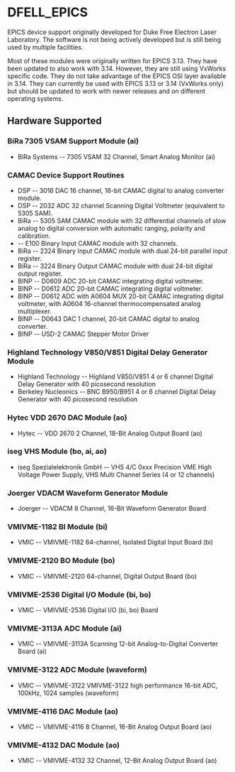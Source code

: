 # DFELL_EPICS

EPICS device support originally developed for Duke Free Electron
Laser Laboratory. The software is not being actively developed but
is still being used by multiple facilities.

Most of these modules were originally written for EPICS 3.13. They
have been updated to also work with 3.14. However, they are still
using VxWorks specific code. They do not take advantage of the EPICS
OSI layer available in 3.14. They can currently be used with EPICS
3.13 or 3.14 (VxWorks only) but should be updated to work with newer
releases and on different operating systems.

## Hardware Supported

### BiRa 7305 VSAM Support Module (ai)

* BiRa Systems -- 7305 VSAM 32 Channel, Smart Analog Monitor (ai)

### CAMAC Device Support Routines

 * DSP -- 3016 DAC
16 channel, 16-bit CAMAC digital to analog converter module.
 * DSP -- 2032 ADC
32 channel Scanning Digital Voltmeter (equivalent to 5305 SAM).
 * BiRa -- 5305 SAM
CAMAC module with 32 differential channels of slow analog to digital conversion with automatic ranging, polarity and calibration.
 * -- E100 Binary Input
CAMAC module with 32 channels.
 * BiRa -- 2324 Binary Input
CAMAC module with dual 24-bit parallel input register.
 * BiRa -- 3224 Binary Output
CAMAC module with dual 24-bit digital output register.
 * BINP -- D0609 ADC
20-bit CAMAC integrating digital voltmeter.
 * BINP -- D0612 ADC
20-bit CAMAC integrating digital voltmeter.
 * BINP -- D0612 ADC with A0604 MUX
20-bit CAMAC integrating digital voltmeter, with A0604 16-channel thermocompensated analog multiplexer.
 * BINP -- D0643 DAC
1 channel, 20-bit CAMAC digital to analog converter.
 * BINP -- USD-2
CAMAC Stepper Motor Driver

### Highland Technology V850/V851 Digital Delay Generator Module

 * Highland Technology -- Highland V850/V851 4 or 6 channel Digital Delay Generator with 40 picosecond resolution
 * Berkeley Nucleonics -- BNC B950/B951 4 or 6 channel Digital Delay Generator with 40 picosecond resolution

### Hytec VDD 2670 DAC Module (ao)

* Hytec -- VDD 2670 2 Channel, 18-Bit Analog Output Board (ao)

### iseg VHS Module (bo, ai, ao)

 * iseg Spezialelektronik GmbH -- VHS 4/C 0xxx Precision VME High Voltage Power Supply, VHS Multi Channel Series (4 or 12 channels)

### Joerger VDACM Waveform Generator Module

 * Joerger -- VDACM 8 Channel, 16-Bit Waveform Generator Board

### VMIVME-1182 BI Module (bi)

 * VMIC -- VMIVME-1182 64-channel, Isolated Digital Input Board (bi)

### VMIVME-2120 BO Module (bo)

 * VMIC -- VMIVME-2120 64-channel, Digital Output Board (bo)

### VMIVME-2536 Digital I/O Module (bi, bo)

 * VMIC -- VMIVME-2536 Digital I/O (bi, bo) Board

### VMIVME-3113A ADC Module (ai)

 * VMIC -- VMIVME-3113A Scanning 12-bit Analog-to-Digital Converter Board (ai)

### VMIVME-3122 ADC Module (waveform)

 * VMIC -- VMIVME-3122 VMIVME-3122 high performance 16-bit ADC, 100kHz, 1024 samples (waveform)

### VMIVME-4116 DAC Module (ao)

 * VMIC -- VMIVME-4116 8 Channel, 16-Bit Analog Output Board (ao)

### VMIVME-4132 DAC Module (ao)

 * VMIC -- VMIVME-4132 32 Channel, 12-Bit Analog Output Board (ao)


